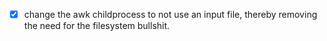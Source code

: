 - [x] change the awk childprocess to not use an input file, thereby removing the need for the filesystem bullshit.
